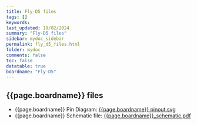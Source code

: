 ```yaml
---
title: Fly-D5 files
tags: []
keywords: 
last_updated: 19/02/2024
summary: "Fly-D5 files"
sidebar: mydoc_sidebar
permalink: fly_d5_files.html
folder: mydoc
comments: false
toc: false
datatable: true
boardname: "Fly-D5" 
---
```

## {{page.boardname}} files

- {{page.boardname}} Pin Diagram: [{{page.boardname}} pinout.svg](https://github.com/Mellow-3D/Fly-D5/blob/main/Hardware/Fly-D5-Pinout.svg)
- {{page.boardname}} Schematic file: [{{page.boardname}}_schematic.pdf](https://github.com/Mellow-3D/Fly-D5/blob/main/Hardware/Fly-D5-Schematic.pdf)
